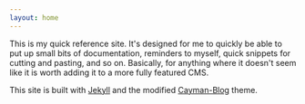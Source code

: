 ```yaml
---
layout: home
---
```

This is my quick reference site. It's designed for me to quickly be able to put up
small bits of documentation, reminders to myself, quick snippets for cutting and
pasting, and so on. Basically, for anything where it doesn't seem like it is
worth adding it to a more fully featured CMS.

This site is built with [Jekyll](https://jekyllrb.com/) and the modified [Cayman-Blog](https://github.com/lorepirri/cayman-blog)
theme.
